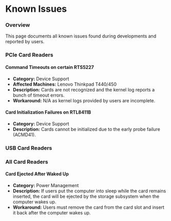# Known Issues

### Overview
This page documents all known issues found during developments and reported by users.  

### PCIe Card Readers

#### Command Timeouts on certain RTS5227
- **Category:** Device Support
- **Affected Machines:** Lenovo Thinkpad T440/450
- **Description:** Cards are not recognized and the kernel log reports a bunch of timeout errors.
- **Workaround:** N/A as kernel logs provided by users are incomplete. 

#### Card Initialization Failures on RTL8411B
- **Category:** Device Support
- **Description:** Cards cannot be initialized due to the early probe failure (ACMD41).

### USB Card Readers

### All Card Readers

#### Card Ejected After Waked Up
- **Category:** Power Management
- **Description:** If users put the computer into sleep while the card remains inserted, the card will be ejected by the storage subsystem when the computer wakes up.
- **Workaround:** Users must remove the card from the card slot and insert it back after the computer wakes up.
